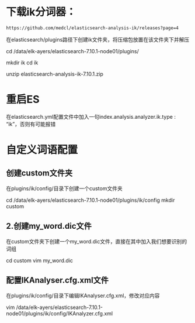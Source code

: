 # 下载ik分词器：
    https://github.com/medcl/elasticsearch-analysis-ik/releases?page=4

在elasticsearch/plugins路径下创建ik文件夹，将压缩包放置在该文件夹下并解压

cd /data/elk-ayers/elasticsearch-7.10.1-node01/plugins/

mkdir ik
cd ik

unzip elasticsearch-analysis-ik-7.10.1.zip

# 重启ES

在elasticsearch.yml配置文件中加入一句index.analysis.analyzer.ik.type : “ik”，否则有可能报错

# 自定义词语配置
## 创建custom文件夹
在plugins/ik/config/目录下创建一个custom文件夹

cd /data/elk-ayers/elasticsearch-7.10.1-node01/plugins/ik/config
mkdir custom
## 2.创建my_word.dic文件
在custom文件夹下创建一个my_word.dic文件，直接在其中加入我们想要识别的词组

cd custom
vim my_word.dic

## 配置IKAnalyser.cfg.xml文件
在plugins/ik/config/目录下编辑IKAnalyser.cfg.xml，修改对应内容

vim /data/elk-ayers/elasticsearch-7.10.1-node01/plugins/ik/config/IKAnalyzer.cfg.xml